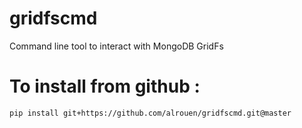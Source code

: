 # gridfscmd
Command line tool to interact with MongoDB GridFs

# To install from github :

    pip install git+https://github.com/alrouen/gridfscmd.git@master

